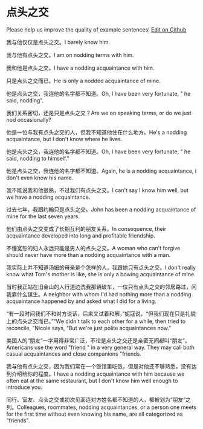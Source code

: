# 点头之交

Please help us improve the quality of example sentences! [Edit on Github](https://github.com/jiyushe/jiyu-example-sentence-source/blob/main/chinese/diantouzhijiao.md)

<p><span class="chinese">我与他仅仅是点头之交。</span><span class="english">I barely know him.</span></p>

<p><span class="chinese">我与他有点头之交。</span><span class="english">I am on nodding terms with him.</span></p>

<p><span class="chinese">我和他是点头之交。</span><span class="english">I have a nodding acquaintance with him.</span></p>

<p><span class="chinese">只是点头之交而已。</span><span class="english">He is only a nodded acquaintance of mine.</span></p>

<p><span class="chinese">他是点头之交，我连他的名字都不知道。</span><span class="english">Oh, I have been very fortunate, " he said, nodding".</span></p>

<p><span class="chinese">我们关系密切，还是只是点头之交？</span><span class="english">Are we on speaking terms, or do we just nod occasionally?</span></p>

<p><span class="chinese">他是一位与我有点头之交的人，但我不知道他住在什么地方。</span><span class="english">He's a nodding acquaintance, but I don't know where he lives.</span></p>

<p><span class="chinese">他是点头之交，我连他的名字都不知道。</span><span class="english">Oh, I have been very fortunate, " he said, nodding to himself."</span></p>

<p><span class="chinese">他是点头之交，我连他的名字都不知道。</span><span class="english">Again, he is a nodding acquaintance, i don't even know his name.</span></p>

<p><span class="chinese">我不能说我和他很熟，不过我们有点头之交。</span><span class="english">I can't say I know him well, but we have a nodding acquaintance.</span></p>

<p><span class="chinese">过去七年，我跟约翰只是点头之交。</span><span class="english">John has been a nodding acquaintance of mine for the last seven years.</span></p>

<p><span class="chinese">他们由点头之交变成了长期互利的朋友关系。</span><span class="english">In consequence, their acquaintance developed into long and profitable friendship.</span></p>

<p><span class="chinese">不懂宽恕的妇人永远只能是男人的点头之交。</span><span class="english">A woman who can't forgive should never have more than a nodding acquaintance with a man.</span></p>

<p><span class="chinese">我实际上并不知道汤姆的母亲是个怎样的人，我跟她只有点头之交。</span><span class="english">I don't really know what Tom's mother is like, she is only a bowing acquaintance of mine.</span></p>

<p><span class="chinese">当时我正站在旧金山的人行道边洗我那辆破车，一位只有点头之交的邻居路过，问我靠什么谋生。</span><span class="english">A neighbor with whom I'd had nothing more than a nodding acquaintance happened by and asked what I did for a living.</span></p>

<p><span class="chinese">“有一段时间我们不和对方说话，后来又试着和解，”妮寇说，“但我们现在只是礼貌上的点头之交而已。”</span><span class="english">“We didn't talk to each other for a while, then tried to reconcile, ”Nicole says, “But we're just polite acquaintances now.”</span></p>

<p><span class="chinese">美国人的“朋友”一字用得非常广泛，不论是点头之交还是亲密无间都叫“朋友”。</span><span class="english">Americans use the word "friend " in a very general way. They may call both casual acquaintances and close companions "friends.</span></p>

<p><span class="chinese">我与他有点头之交，因为我们常在一个饭馆里吃饭，但是对他还不够熟悉，没有达到介绍给你的程度。</span><span class="english">I have a nodding acquaintance with him because we often eat at the same restaurant, but I don't know him well enough to introduce you.</span></p>

<p><span class="chinese">同行、室友、点头之交或初次见面连对方姓名都不知道的人，都被划为“朋友”之列。</span><span class="english">Colleagues, roommates, nodding acquaintances, or a person one meets for the first time without even knowing his name, are all categorized as "friends".</span></p>

